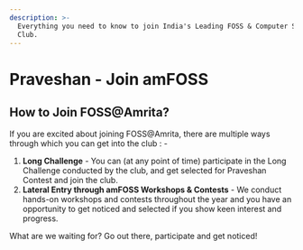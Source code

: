 ```yaml
---
description: >-
  Everything you need to know to join India's Leading FOSS & Computer Science
  Club.
---
```


# Praveshan - Join amFOSS

## How to Join FOSS@Amrita?

If you are excited about joining FOSS@Amrita, there are multiple ways through which you can get into the club : -

1. **Long Challenge** - You can \(at any point of time\) participate in the Long Challenge conducted by the club, and get selected for Praveshan Contest and join the club.
2. **Lateral Entry through amFOSS Workshops & Contests** - We conduct hands-on workshops and contests throughout the year and you have an opportunity to get noticed and selected if you show keen interest and progress.

What are we waiting for? Go out there, participate and get noticed! 





